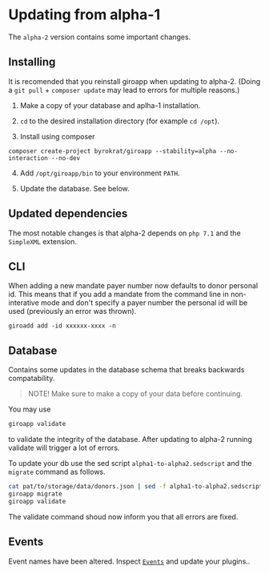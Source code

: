 # Updating from alpha-1

The `alpha-2` version contains some important changes.

## Installing

It is recomended that you reinstall giroapp when updating to alpha-2. (Doing a
`git pull` + `composer update` may lead to errors for multiple reasons.)

1. Make a copy of your database and aplha-1 installation.

2. `cd` to the desired installation directory (for example `cd /opt`).

3. Install using composer

```shell
composer create-project byrokrat/giroapp --stability=alpha --no-interaction --no-dev
```

4. Add `/opt/giroapp/bin` to your environment `PATH`.

5. Update the database. See below.

## Updated dependencies

The most notable changes is that alpha-2 depends on `php 7.1` and the
`SimpleXML` extension.

## CLI

When adding a new mandate payer number now defaults to donor personal id. This
means that if you add a mandate from the command line in non-interative mode
and don't specify a payer number the personal id will be used (previously an
error was thrown).

```shell
giroadd add -id xxxxxx-xxxx -n
```

## Database

Contains some updates in the database schema that breaks backwards compatability.

> NOTE! Make sure to make a copy of your data before continuing.

You may use

```sh
giroapp validate
```

to validate the integrity of the database. After updating to alpha-2 running
validate will trigger a lot of errors.

To update your db use the sed script `alpha1-to-alpha2.sedscript` and the `migrate`
command as follows.

```sh
cat pat/to/storage/data/donors.json | sed -f alpha1-to-alpha2.sedscript > pat/to/storage/data/donors.json
giroapp migrate
giroapp validate
```

The validate command shoud now inform you that all errors are fixed.

## Events

Event names have been altered. Inspect [`Events`](/Src/Events.php) and update your plugins..
